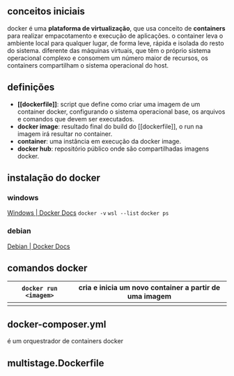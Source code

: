 ## conceitos iniciais
docker é uma **plataforma de virtualização**, que usa conceito de **containers** para realizar empacotamento e execução de aplicações. o container leva o ambiente local para qualquer lugar, de forma leve, rápida e isolada do resto do sistema. diferente das máquinas virtuais, que têm o próprio sistema operacional complexo e consomem um número maior de recursos, os containers compartilham o sistema operacional do host.

## definições
- **[[dockerfile]]**: script que define como criar uma imagem de um container docker, configurando o sistema operacional base, os arquivos e comandos que devem ser executados.
- **docker image**: resultado final do build do [[dockerfile]], o run na imagem irá resultar no container.
- **container**: uma instância em execução da docker image.
- **docker hub**: repositório público onde são compartilhadas imagens docker.

## instalação do docker
### windows
[Windows | Docker Docs](https://docs.docker.com/desktop/setup/install/windows-install/)
`docker -v`
`wsl --list`
`docker ps`
### debian
[Debian | Docker Docs](https://docs.docker.com/engine/install/debian/)

## comandos docker

| `docker run <imagem>` | cria e inicia um novo container a partir de uma imagem |
| --------------------- | ------------------------------------------------------ |
|                       |                                                        |

## docker-composer.yml
é um orquestrador de containers docker

## multistage.Dockerfile
